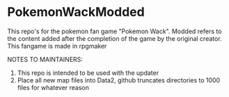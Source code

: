 # PokemonWackModded
This repo's for the pokemon fan game "Pokemon Wack". Modded refers to the content added after the completion of the game by the original creator. This fangame is made in rpgmaker

NOTES TO MAINTAINERS:
1. This repo is intended to be used with the updater
2. Place all new map files into Data2, github truncates directories to 1000 files for whatever reason
